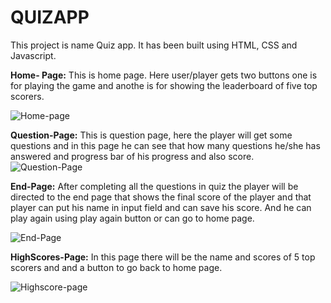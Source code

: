# QUIZAPP
This project is name Quiz app. It has been built using HTML, CSS and Javascript.

**Home- Page:** This is home page. Here user/player gets two buttons one is for playing the game and anothe is for showing the leaderboard of five 
top scorers.

![Home-page](https://user-images.githubusercontent.com/59912910/128629215-3220f509-44aa-4620-b347-c570c6b06112.PNG)
                              

**Question-Page:** This is question page, here the player will get some questions and in this page he can see that how many questions he/she 
has answered and progress bar of his progress and also score.
![Question-Page](https://user-images.githubusercontent.com/59912910/128629223-72ec54c4-288f-418d-adbe-3ccdfb0cc85a.PNG)

**End-Page:** After completing all the questions in quiz the player will be  directed to the end page that shows the final score
of the player and that player can put his name in input field and can save his score. And he can play again using play again button or
can go to home page.

![End-Page](https://user-images.githubusercontent.com/59912910/128629243-be636411-071e-42be-b39f-e1cd808b83db.PNG)

**HighScores-Page:**
In this page there will be the name and scores of 5 top scorers and and a button to go back to home page.

![Highscore-page](https://user-images.githubusercontent.com/59912910/128629250-80d9202f-4b1f-46f5-91b7-d8f80f15e414.PNG)


